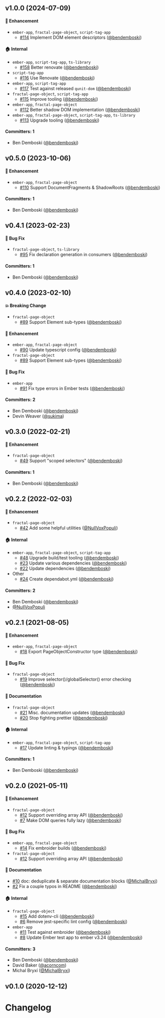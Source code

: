 





## v1.0.0 (2024-07-09)

#### :rocket: Enhancement
* `ember-app`, `fractal-page-object`, `script-tag-app`
  * [#114](https://github.com/bendemboski/fractal-page-object/pull/114) Implement DOM element descriptors ([@bendemboski](https://github.com/bendemboski))

#### :house: Internal
* `ember-app`, `script-tag-app`, `ts-library`
  * [#158](https://github.com/bendemboski/fractal-page-object/pull/158) Better renovate ([@bendemboski](https://github.com/bendemboski))
* `script-tag-app`
  * [#116](https://github.com/bendemboski/fractal-page-object/pull/116) Use Renovate ([@bendemboski](https://github.com/bendemboski))
* `ember-app`, `script-tag-app`
  * [#117](https://github.com/bendemboski/fractal-page-object/pull/117) Test against released `qunit-dom` ([@bendemboski](https://github.com/bendemboski))
* `fractal-page-object`, `script-tag-app`
  * [#115](https://github.com/bendemboski/fractal-page-object/pull/115) Improve tooling ([@bendemboski](https://github.com/bendemboski))
* `ember-app`, `fractal-page-object`
  * [#112](https://github.com/bendemboski/fractal-page-object/pull/112) Better shadow DOM implementation ([@bendemboski](https://github.com/bendemboski))
* `ember-app`, `fractal-page-object`, `script-tag-app`, `ts-library`
  * [#113](https://github.com/bendemboski/fractal-page-object/pull/113) Upgrade tooling ([@bendemboski](https://github.com/bendemboski))

#### Committers: 1
- Ben Demboski ([@bendemboski](https://github.com/bendemboski))

## v0.5.0 (2023-10-06)

#### :rocket: Enhancement
* `ember-app`, `fractal-page-object`
  * [#110](https://github.com/bendemboski/fractal-page-object/pull/110) Support DocumentFragments & ShadowRoots ([@bendemboski](https://github.com/bendemboski))

#### Committers: 1
- Ben Demboski ([@bendemboski](https://github.com/bendemboski))

## v0.4.1 (2023-02-23)

#### :bug: Bug Fix
* `fractal-page-object`, `ts-library`
  * [#95](https://github.com/bendemboski/fractal-page-object/pull/95) Fix declaration generation in consumers ([@bendemboski](https://github.com/bendemboski))

#### Committers: 1
- Ben Demboski ([@bendemboski](https://github.com/bendemboski))

## v0.4.0 (2023-02-10)

#### :boom: Breaking Change
* `fractal-page-object`
  * [#89](https://github.com/bendemboski/fractal-page-object/pull/89) Support Element sub-types ([@bendemboski](https://github.com/bendemboski))

#### :rocket: Enhancement
* `ember-app`, `fractal-page-object`
  * [#90](https://github.com/bendemboski/fractal-page-object/pull/90) Update typescript config ([@bendemboski](https://github.com/bendemboski))
* `fractal-page-object`
  * [#89](https://github.com/bendemboski/fractal-page-object/pull/89) Support Element sub-types ([@bendemboski](https://github.com/bendemboski))

#### :bug: Bug Fix
* `ember-app`
  * [#91](https://github.com/bendemboski/fractal-page-object/pull/91) Fix type errors in Ember tests ([@bendemboski](https://github.com/bendemboski))

#### Committers: 2
- Ben Demboski ([@bendemboski](https://github.com/bendemboski))
- Devin Weaver ([@sukima](https://github.com/sukima))

## v0.3.0 (2022-02-21)

#### :rocket: Enhancement
* `fractal-page-object`
  * [#49](https://github.com/bendemboski/fractal-page-object/pull/49) Support "scoped selectors" ([@bendemboski](https://github.com/bendemboski))

#### Committers: 1
- Ben Demboski ([@bendemboski](https://github.com/bendemboski))

## v0.2.2 (2022-02-03)

#### :rocket: Enhancement
* `fractal-page-object`
  * [#42](https://github.com/bendemboski/fractal-page-object/pull/42) Add some helpful utilities ([@NullVoxPopuli](https://github.com/NullVoxPopuli))

#### :house: Internal
* `ember-app`, `fractal-page-object`, `script-tag-app`
  * [#48](https://github.com/bendemboski/fractal-page-object/pull/48) Upgrade build/test tooling ([@bendemboski](https://github.com/bendemboski))
  * [#23](https://github.com/bendemboski/fractal-page-object/pull/23) Update various dependencies ([@bendemboski](https://github.com/bendemboski))
  * [#22](https://github.com/bendemboski/fractal-page-object/pull/22) Update dependencies ([@bendemboski](https://github.com/bendemboski))
* Other
  * [#24](https://github.com/bendemboski/fractal-page-object/pull/24) Create dependabot.yml ([@bendemboski](https://github.com/bendemboski))

#### Committers: 2
- Ben Demboski ([@bendemboski](https://github.com/bendemboski))
- [@NullVoxPopuli](https://github.com/NullVoxPopuli)

## v0.2.1 (2021-08-05)

#### :rocket: Enhancement
* `ember-app`, `fractal-page-object`
  * [#18](https://github.com/bendemboski/fractal-page-object/pull/18) Export PageObjectConstructor type ([@bendemboski](https://github.com/bendemboski))

#### :bug: Bug Fix
* `fractal-page-object`
  * [#19](https://github.com/bendemboski/fractal-page-object/pull/19) Improve selector()/globalSelector() error checking ([@bendemboski](https://github.com/bendemboski))

#### :memo: Documentation
* `fractal-page-object`
  * [#21](https://github.com/bendemboski/fractal-page-object/pull/21) Misc. documentation updates ([@bendemboski](https://github.com/bendemboski))
  * [#20](https://github.com/bendemboski/fractal-page-object/pull/20) Stop fighting prettier ([@bendemboski](https://github.com/bendemboski))

#### :house: Internal
* `ember-app`, `fractal-page-object`, `script-tag-app`
  * [#17](https://github.com/bendemboski/fractal-page-object/pull/17) Update linting & typings ([@bendemboski](https://github.com/bendemboski))

#### Committers: 1
- Ben Demboski ([@bendemboski](https://github.com/bendemboski))

## v0.2.0 (2021-05-11)

#### :rocket: Enhancement
* `fractal-page-object`
  * [#12](https://github.com/bendemboski/fractal-page-object/pull/12) Support overriding array API ([@bendemboski](https://github.com/bendemboski))
  * [#7](https://github.com/bendemboski/fractal-page-object/pull/7) Make DOM queries fully lazy ([@bendemboski](https://github.com/bendemboski))

#### :bug: Bug Fix
* `ember-app`, `fractal-page-object`
  * [#14](https://github.com/bendemboski/fractal-page-object/pull/14) Fix embroider builds ([@bendemboski](https://github.com/bendemboski))
* `fractal-page-object`
  * [#12](https://github.com/bendemboski/fractal-page-object/pull/12) Support overriding array API ([@bendemboski](https://github.com/bendemboski))

#### :memo: Documentation
* [#10](https://github.com/bendemboski/fractal-page-object/pull/10) doc: deduplicate & separate documentation blocks ([@MichalBryxi](https://github.com/MichalBryxi))
* [#2](https://github.com/bendemboski/fractal-page-object/pull/2) Fix a couple typos in README ([@bendemboski](https://github.com/bendemboski))

#### :house: Internal
* `fractal-page-object`
  * [#15](https://github.com/bendemboski/fractal-page-object/pull/15) Add dotenv-cli ([@bendemboski](https://github.com/bendemboski))
  * [#6](https://github.com/bendemboski/fractal-page-object/pull/6) Remove jest-specific lint config ([@bendemboski](https://github.com/bendemboski))
* `ember-app`
  * [#11](https://github.com/bendemboski/fractal-page-object/pull/11) Test against embroider ([@bendemboski](https://github.com/bendemboski))
  * [#8](https://github.com/bendemboski/fractal-page-object/pull/8) Update Ember test app to ember v3.24 ([@bendemboski](https://github.com/bendemboski))

#### Committers: 3
- Ben Demboski ([@bendemboski](https://github.com/bendemboski))
- David Baker ([@acorncom](https://github.com/acorncom))
- Michal Bryxí ([@MichalBryxi](https://github.com/MichalBryxi))

## v0.1.0 (2020-12-12)

# Changelog
